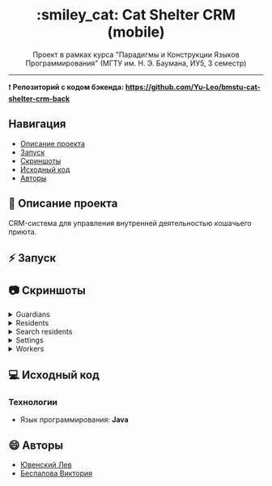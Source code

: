 <h1 align="center"> :smiley_cat: Cat Shelter CRM (mobile) </h1>

<p align="center"> Проект в рамках курса "Парадигмы и Конструкции Языков Программирования" (МГТУ им. Н. Э. Баумана, ИУ5, 3 семестр) </p>
<hr>

:heavy_exclamation_mark: **Репозиторий с кодом бэкенда: https://github.com/Yu-Leo/bmstu-cat-shelter-crm-back**

## Навигация

* [Описание проекта](#chapter-0)
* [Запуск](#chapter-1)
* [Скриншоты](#chapter-2)
* [Исходный код](#chapter-3)
* [Авторы](#chapter-4)

<a id="chapter-0"></a>

## :page_facing_up: Описание проекта

CRM-система для управления внутренней деятельностью кошачьего приюта.

<a id="chapter-1"></a>

## :zap: Запуск

<a id="chapter-2"></a>

## :camera: Скриншоты

<details>

<summary>Guardians</summary>

![guardians_fragment.png](./docs/guardians_fragment.png)

</details>

<details>

<summary>Residents</summary>

![residents_fragment.png](./docs/residents_fragment.png)

</details>

<details>

<summary>Search residents</summary>

![search_residents_fragment.png](./docs/search_residents_fragment.png)

</details>

<details>

<summary>Settings</summary>

![settings_fragment.png](./docs/settings_fragment.png)

</details>

<details>

<summary>Workers</summary>

![workers_fragment.png](./docs/workers_fragment.png)


</details>






<a id="chapter-3"></a>

## :computer: Исходный код

### Технологии

- Язык программирования: **Java**

<a id="chapter-4"></a>

## :smile: Авторы
- [Ювенский Лев](https://github.com/Yu-Leo)
- [Беспалова Виктория](https://github.com/victobes)
